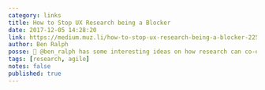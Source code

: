 ```yaml
---
category: links
title: How to Stop UX Research being a Blocker
date: 2017-12-05 14:28:20
link: https://medium.muz.li/how-to-stop-ux-research-being-a-blocker-225d91105de8
author: Ben Ralph
posse: 🔗 @ben_ralph has some interesting ideas on how research can co-exist within agile teams with foundational and directional research.
tags: [research, agile]
notes: false
published: true
---
```

